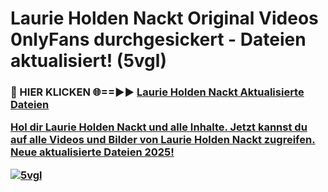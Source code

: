 # Laurie Holden Nackt Original Videos 0nlyFans durchgesickert - Dateien aktualisiert! (5vgl)

<h3>🔴 HIER KLICKEN 🌐==►► <a href="https://tinyurl.com/h6vf6nb8" rel="nofollow">Laurie Holden Nackt Aktualisierte Dateien

Hol dir Laurie Holden Nackt und alle Inhalte. Jetzt kannst du auf alle Videos und Bilder von Laurie Holden Nackt zugreifen. Neue aktualisierte Dateien 2025!

[![5vgl](https://i.imgur.com/sD4kR3V.gif)](https://tinyurl.com/h6vf6nb8)
